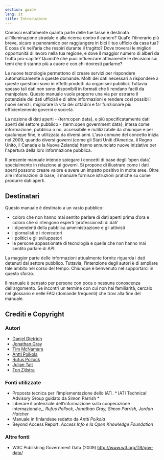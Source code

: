 ```yaml
---
section: guide
lang: it
title: Introduzione
---
```


Conosci esattamente quanta parte delle tue tasse è destinata all’illuminazione stradale o alla ricerca contro il cancro? Qual’è l’itinerario più breve, sicuro e panoramico per raggiungere in bici il tuo ufficio da casa tua? E cosa c’è nell’aria che respiri durante il tragitto? Dove troverai le migliori opportunità di lavoro nella tua regione, e dove il maggior numero di alberi da frutta pro-capite? Quand'è che puoi influenzare attivamente le decisioni sui temi che ti stanno più a cuore e con chi dovresti parlarne?

Le nuove tecnologie permettono di creare servizi per rispondere automaticamente a queste domande. Molti dei dati necessari a rispondere a queste questioni sono in effetti prodotti da organismi pubblici. Tuttavia spesso tali dati non sono disponibili in formati che li rendano facili da manipolare. Questo manuale vuole proporre una via per estrarre il potenziale dei dati ufficiali e di altre informazioni e rendere così possibili nuovi servizi, migliorare la vita dei cittadini e far funzionare più efficientemente governi e società.

La nozione di dati aperti - {term:open data}, e più specificatamente dati aperti del settore pubblico - {term:open government data}, intesa come informazione, pubblica o no, accessibile e riutilizzabile da chiunque e per qualunque fine, è utilizzata da diversi anni. L’uso comune del concetto inizia nel 2009, quando diversi governi (come gli Stati Uniti d’America, il Regno Unito, il Canada e la Nuova Zelanda) hanno annunciato nuove iniziative per l'apertura della loro informazione pubblica.

Il presente manuale intende spiegare i concetti di base degli ‘open data’, specialmente in relazione ai governi. Si propone di illustrare come i dati aperti possono creare valore e avere un impatto positivo in molte aree. Oltre alle informazioni di base, il manuale fornisce istruzioni pratiche su come produrre dati aperti.

## Destinatari

Questo manuale è destinato a un vasto pubblico:

-   coloro che non hanno mai sentito parlare di dati aperti prima d’ora e coloro che si ritengono esperti ‘professionisti di dati’
-   i dipendenti della pubblica amministrazione e gli attivisti
-   i giornalisti e i ricercatori
-   i politici e gli sviluppatori
-   le persone appassionate di tecnologia e quelle che non hanno mai sentito parlare di API.

La maggior parte delle informazioni attualmente fornite riguarda i dati detenuti dal settore pubblico. Tuttavia, l’intenzione degli autori è di ampliare tale ambito nel corso del tempo. Chiunque è benvenuto nel supportarci in questo sforzo.

Il manuale è pensato per persone con poca o nessuna conoscenza dell’argomento. Se incontri un termine con cui non hai familiarità, cercalo nel glossario e nelle FAQ (domande frequenti) che trovi alla fine del manuale.

## Crediti e Copyright

### Autori

-   [Daniel Dietrich](http://ddie.me/)
-   [Jonathan Gray](http://jonathangray.org/)
-   [Tim McNamara](http://timmcnamara.co.nz)
-   [Antti Poikola](http://apoikola.wordpress.com/)
-   [Rufus Pollock](http://rufuspollock.org/)
-   [Julian Tait](http://www.littlestar.tv/)
-   [Ton Zijlstra](http://www.zylstra.org/)

### Fonti utilizzate

-   Proposta tecnica per l'implementazione dello IATI. \* IATI Technical Advisory Group guidato da Simon Parrish \*
-   Liberare il potenziale dell'informazione sulla cooperazione internazionale\_. *Rufus Pollock, Jonathan Gray, Simon Parrish, Jordan Hatcher*
-   Manuale in finlandese redatto da *Antti Poikola*
-   Beyond Access Report. *Access Info e la Open Knowledge Foundation*

### Altre fonti

-   W3C Publishing Government Data (2009) <http://www.w3.org/TR/gov-data/>